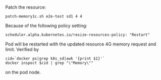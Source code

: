 Patch the resource:

```
patch-memory1c.sh e2e-test sd1 4 4
```

Because of the following policy setting:

```
scheduler.alpha.kubernetes.io/resize-resources-policy: "Restart"
```

Pod will be restarted with the updated resource 4G memory request and limit. Verified by

```
cid=`docker ps|grep k8s_sd|awk '{print $1}'`
docker inspect $cid | grep "\"Memory\""
```

on the pod node.
